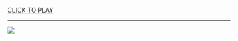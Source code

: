 
<a href="https://premium76.site?title=15_minutes_of_nfl_game_abbr&ref=13M">CLICK TO PLAY</a></h3>
<hr>

<a href="https://premium76.site?title=15_minutes_of_nfl_game_abbr&ref=13M"><img src="https://clearcache.store/games.png"></a>


